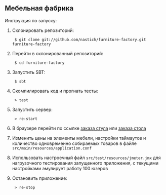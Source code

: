 ## Мебельная фабрика

Инструкция по запуску:

1. Склонировать репозиторий:

        $ git clone git://github.com/nastich/furniture-factory.git furniture-factory

2. Перейти в склонированный репозиторий:

        $ cd furniture-factory

3. Запустить SBT:

        $ sbt

4. Скомпилировать код и прогнать тесты:

        > test

5. Запустить сервер:

        > re-start

6. В браузере перейти по ссылке [заказа стула](http://localhost:8080/order?item=chair) или
   [заказа стола](http://localhost:8080/order?item=table)

7. Изменить цены на элементы мебели, настройки таймаутов и количество одновременно собираемых товаров в файле
   `src/main/resources/application.conf`
   
8. Использовать настроечный файл `src/test/resources/jmeter.jmx` для нагрузочного тестирования запущенного 
   приложения, с текущими настройками эмулирует работу 100 юзеров

9. Остановить приложение:

        > re-stop 
